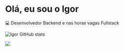 # Olá, eu sou o Igor

:computer: Desenvolvedor Backend e nas horas vagas Fullstack

![Igor GitHub stats](https://github-readme-stats.vercel.app/api?username=igpires&theme=dark&show_icons=true)

 
 <a href="https://www.linkedin.com/in/igpires" alt="linkedin" target="_blank">

<img src="https://img.shields.io/badge/LinkedIn-%230077B5.svg?&style=flat-square&logo=linkedin&logoColor=white">


</a>
